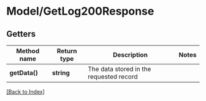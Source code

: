 # Model/GetLog200Response

## Getters

Method name | Return type | Description | Notes
------------ | ------------- | ------------- | -------------
**getData()** | **string** | The data stored in the requested record |

[[Back to Index]](../index.md)

